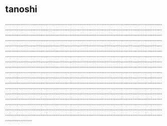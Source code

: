 # tanoshi
.............................................................................................................................................................................................................................................................................................................................................................................................................................................................................................................................................................................................................................................................................................................................................................................................................................................................................................................................................................................................................................................................................................................................................................................................................................................................................................................................................................................................................................................................................................................................................................................................................................................................................................................................................................................................................................................................................................................................................................................................................................................................................................................................................................................................................................................................................................................................................
